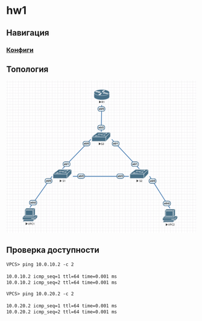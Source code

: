 # hw1

## Навигация

### [Конфиги](configs/)

## Топология

![topology](../images/topology.png)

## Проверка доступности

```
VPCS> ping 10.0.10.2 -c 2

10.0.10.2 icmp_seq=1 ttl=64 time=0.001 ms
10.0.10.2 icmp_seq=2 ttl=64 time=0.001 ms
```

```
VPCS> ping 10.0.20.2 -c 2                  

10.0.20.2 icmp_seq=1 ttl=64 time=0.001 ms
10.0.20.2 icmp_seq=2 ttl=64 time=0.001 ms
```